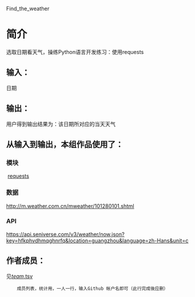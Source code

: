 Find_the_weather


		
# 简介 
选取日期看天气，操练Python语言开发练习：使用requests


	

## 输入：
日期
## 输出：
用户得到输出结果为：该日期所对应的当天天气
## 从输入到输出，本组作品使用了：
### 模块
 [requests](http://m.weather.com.cn/mweather/101280101.shtml)

### 数据
http://m.weather.com.cn/mweather/101280101.shtml
### API
https://api.seniverse.com/v3/weather/now.json?key=hfkphvdhmqghnrfq&location=guangzhou&language=zh-Hans&unit=c

## 作者成员：
见[_team_.tsv](_team_/_team_.tsv)


		成员列表，统计用，一人一行，输入Github 帐户名即可（此行完成後应删）
